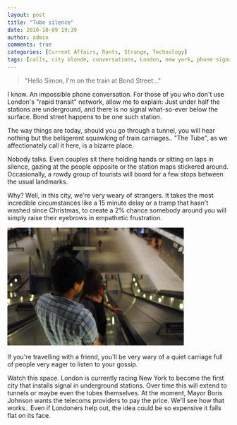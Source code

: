 ```yaml
---
layout: post
title: "Tube silence"
date: 2010-10-09 19:39
author: admin
comments: true
categories: [Current Affairs, Rants, Strange, Technology]
tags: [calls, city blonde, conversations, London, new york, phone signal, tube, wi-fi]
---
```



>"Hello Simon, I'm on the train at Bond Street..."


I know. An impossible phone conversation. For those of you who don't  use London's "rapid transit" network, allow me to explain: Just  under half the stations are underground, and there is no signal what-so-ever  below the surface. Bond street happens to be one such station.

The  way things are today, should you go through a tunnel, you will hear  nothing but the belligerent squawking of train carriages.. "The Tube",  as we affectionately call it here, is a bizarre place.

Nobody  talks. Even couples sit there holding hands or sitting on laps in  silence, gazing at the people opposite or the station maps stickered  around. Occasionally, a rowdy group of tourists will board for a few  stops between the usual landmarks.

Why? Well, in this city, we're  very weary of strangers. It takes the most incredible circumstances  like a 15 minute delay or a tramp that hasn't washed since Christmas, to  create a 2% chance somebody around you will simply raise their  eyebrows in empathetic frustration.

![Submerging into a station with friends](\images\DescendingToTube.jpg "Submerging into a station with friends")

If you're travelling with a friend,  you'll be very wary of a quiet carriage full of people very eager to  listen to your gossip.

Watch this space. London is currently racing New York to become the first city that installs signal in underground stations. Over time this will extend to tunnels or maybe even the tubes themselves. At the moment, Mayor Boris Johnson wants the telecoms providers to pay the price. We'll see how that works.. Even if Londoners help out, the idea could be so expensive it falls flat on its face.
